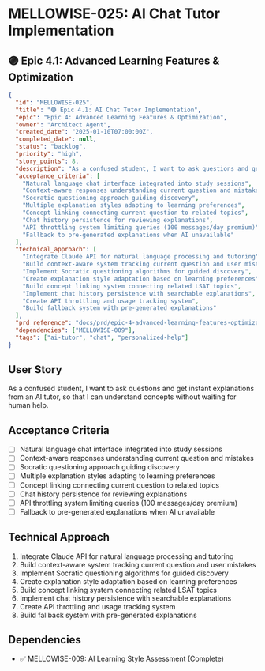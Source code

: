 # MELLOWISE-025: AI Chat Tutor Implementation

## 🟣 Epic 4.1: Advanced Learning Features & Optimization

```json
{
  "id": "MELLOWISE-025",
  "title": "🟣 Epic 4.1: AI Chat Tutor Implementation",
  "epic": "Epic 4: Advanced Learning Features & Optimization",
  "owner": "Architect Agent",
  "created_date": "2025-01-10T07:00:00Z",
  "completed_date": null,
  "status": "backlog",
  "priority": "high",
  "story_points": 8,
  "description": "As a confused student, I want to ask questions and get instant explanations from an AI tutor, so that I can understand concepts without waiting for human help.",
  "acceptance_criteria": [
    "Natural language chat interface integrated into study sessions",
    "Context-aware responses understanding current question and mistakes",
    "Socratic questioning approach guiding discovery",
    "Multiple explanation styles adapting to learning preferences",
    "Concept linking connecting current question to related topics",
    "Chat history persistence for reviewing explanations",
    "API throttling system limiting queries (100 messages/day premium)",
    "Fallback to pre-generated explanations when AI unavailable"
  ],
  "technical_approach": [
    "Integrate Claude API for natural language processing and tutoring",
    "Build context-aware system tracking current question and user mistakes",
    "Implement Socratic questioning algorithms for guided discovery",
    "Create explanation style adaptation based on learning preferences",
    "Build concept linking system connecting related LSAT topics",
    "Implement chat history persistence with searchable explanations",
    "Create API throttling and usage tracking system",
    "Build fallback system with pre-generated explanations"
  ],
  "prd_reference": "docs/prd/epic-4-advanced-learning-features-optimization.md",
  "dependencies": ["MELLOWISE-009"],
  "tags": ["ai-tutor", "chat", "personalized-help"]
}
```

## User Story
As a confused student, I want to ask questions and get instant explanations from an AI tutor, so that I can understand concepts without waiting for human help.

## Acceptance Criteria
- [ ] Natural language chat interface integrated into study sessions
- [ ] Context-aware responses understanding current question and mistakes
- [ ] Socratic questioning approach guiding discovery
- [ ] Multiple explanation styles adapting to learning preferences
- [ ] Concept linking connecting current question to related topics
- [ ] Chat history persistence for reviewing explanations
- [ ] API throttling system limiting queries (100 messages/day premium)
- [ ] Fallback to pre-generated explanations when AI unavailable

## Technical Approach
1. Integrate Claude API for natural language processing and tutoring
2. Build context-aware system tracking current question and user mistakes
3. Implement Socratic questioning algorithms for guided discovery
4. Create explanation style adaptation based on learning preferences
5. Build concept linking system connecting related LSAT topics
6. Implement chat history persistence with searchable explanations
7. Create API throttling and usage tracking system
8. Build fallback system with pre-generated explanations

## Dependencies
- ✅ MELLOWISE-009: AI Learning Style Assessment (Complete)